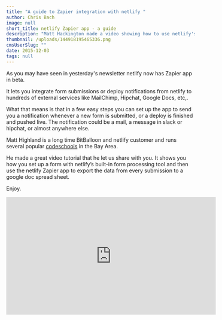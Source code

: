 ```yaml
---
title: "A guide to Zapier integration with netlify "
author: Chris Bach
image: null
short_title: netlify Zapier app - a guide
description: "Matt Hackington made a video showing how to use netlify's form processing and Zapier to automate all formsubmissions into google docs."
thumbnail: /uploads/144918195465336.png
cmsUserSlug: ""
date: 2015-12-03 
tags: null
---
```


As you may have seen in yesterday's newsletter netlify now has Zapier app in beta.

 It lets you integrate form submissions or deploy notifications from netlify to hundreds of external services like MailChimp, Hipchat, Google Docs, etc,.

 What that means is that in a few easy steps you can set up the app to send you a notification whenever a new form is submitted, or a deploy is finished and pushed live. The notification could be a mail, a message in slack or hipchat, or almost anywhere else.

 Matt Highland is a long time BitBalloon and netlify customer and runs several popular [codeschools](https://www.hackingtons.com/) in the Bay Area.

 He made a great video tutorial that he let us share with you. It shows you how you set up a form with netlify’s built-in form processing tool and then use the netlify Zapier app to export the data from every submission to a google doc spread sheet. 

Enjoy.

<iframe width="560" height="315" src="https://www.youtube.com/embed/vrrsH9DblSY" frameborder="0" allowfullscreen></iframe>

